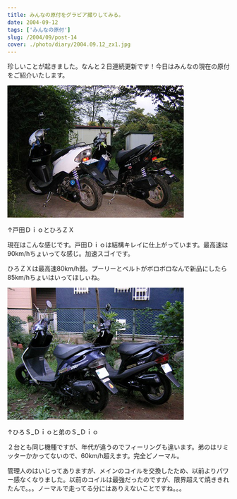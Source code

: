 ```yaml
---
title: みんなの原付をグラビア撮りしてみる。
date: 2004-09-12
tags: ['みんなの原付']
slug: /2004/09/post-14
cover: ./photo/diary/2004.09.12_zx1.jpg
---
```



<p class="sentence spacing10">珍しいことが起きました。なんと２日連続更新です！今日はみんなの現在の原付をご紹介いたします。</p>
<div class="center spacing"><img class="img-fluid" src="./photo/diary/2004.09.12_zx1.jpg" alt=""></div>
<p class="sentence">↑戸田ＤｉｏとひろＺＸ</p>
<p class="sentence">現在はこんな感じです。戸田Ｄｉｏは結構キレイに仕上がっています。最高速は90km/hちょいってな感じ。加速スゴイです。</p>
<p class="sentence spacing10">ひろＺＸは最高速80km/h弱。プーリーとベルトがボロボロなんで新品にしたら85km/hちょいはいってほしぃね。</p>
<p>
</p>
<div class="center spacing"><img class="img-fluid" src="./photo/diary/2004.09.12_zx2.jpg" alt=""></div>
<p class="sentence">↑ひろＳ_Ｄｉｏと弟のＳ_Ｄｉｏ</p>
<p class="sentence">２台とも同じ機種ですが、年代が違うのでフィーリングも違います。弟のはリミッターかかってないので、60km/h超えます。完全どノーマル。</p>
<p class="sentence">管理人のはいじってありますが、メインのコイルを交換したため、以前よりパワー感なくなりました。以前のコイルは最強だったのですが、限界超えて焼ききれたんで。。。ノーマルで走ってる分にはありえないことですね。。。</p>
